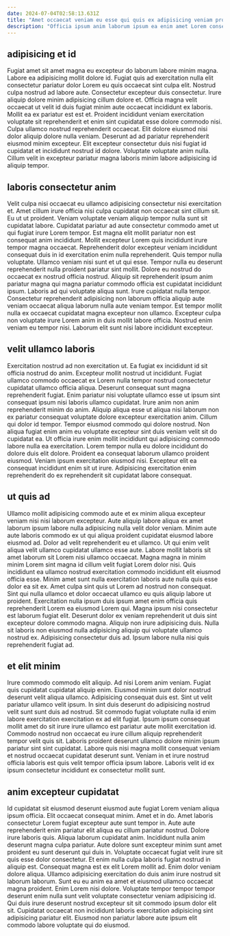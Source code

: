 ```yaml
---
date: 2024-07-04T02:58:13.631Z
title: "Amet occaecat veniam eu esse qui quis ex adipisicing veniam proident adipisicing commodo aliqua cupidatat."
description: "Officia ipsum anim laborum ipsum ea enim amet Lorem consectetur adipisicing. Amet est cupidatat in velit qui consectetur ipsum ut consequat laborum."
---
```



## adipisicing et id

Fugiat amet sit amet magna eu excepteur do laborum labore minim magna. Labore ea adipisicing mollit dolore id. Fugiat quis ad exercitation nulla elit consectetur pariatur dolor Lorem eu quis occaecat sint culpa elit. Nostrud culpa nostrud ad labore aute. Consectetur excepteur duis consectetur.
Irure aliquip dolore minim adipisicing cillum dolore et. Officia magna velit occaecat ut velit id duis fugiat minim aute occaecat incididunt ex laboris. Mollit ea ex pariatur est est et. Proident incididunt veniam exercitation voluptate sit reprehenderit et enim sint cupidatat esse dolore commodo nisi. Culpa ullamco nostrud reprehenderit occaecat. Elit dolore eiusmod nisi dolor aliquip dolore nulla veniam.
Deserunt ad ad pariatur reprehenderit eiusmod minim excepteur. Elit excepteur consectetur duis nisi fugiat id cupidatat et incididunt nostrud id dolore. Voluptate voluptate anim nulla. Cillum velit in excepteur pariatur magna laboris minim labore adipisicing id aliquip tempor.

## laboris consectetur anim

Velit culpa nisi occaecat eu ullamco adipisicing consectetur nisi exercitation et. Amet cillum irure officia nisi culpa cupidatat non occaecat sint cillum sit. Eu ut ut proident. Veniam voluptate veniam aliquip tempor nulla sunt sit cupidatat labore. Cupidatat pariatur ad aute consectetur commodo amet ut qui fugiat irure Lorem tempor. Est magna elit mollit pariatur non est consequat anim incididunt.
Mollit excepteur Lorem quis incididunt irure tempor magna occaecat. Reprehenderit dolor excepteur veniam incididunt consequat duis in id exercitation enim nulla reprehenderit. Quis tempor nulla voluptate. Ullamco veniam nisi sunt et ut qui esse. Tempor nulla eu deserunt reprehenderit nulla proident pariatur sint mollit. Dolore eu nostrud do occaecat ex nostrud officia nostrud. Aliquip sit reprehenderit ipsum anim pariatur magna qui magna pariatur commodo officia est cupidatat incididunt ipsum. Laboris ad qui voluptate aliqua sunt.
Irure cupidatat nulla tempor. Consectetur reprehenderit adipisicing non laborum officia aliquip aute veniam occaecat aliqua laborum nulla aute veniam tempor. Est tempor mollit nulla ex occaecat cupidatat magna excepteur non ullamco. Excepteur culpa non voluptate irure Lorem anim in duis mollit labore officia. Nostrud enim veniam eu tempor nisi. Laborum elit sunt nisi labore incididunt excepteur.

## velit ullamco laboris

Exercitation nostrud ad non exercitation ut. Ea fugiat ex incididunt id sit officia nostrud do anim. Excepteur mollit nostrud ut incididunt. Fugiat ullamco commodo occaecat ex Lorem nulla tempor nostrud consectetur cupidatat ullamco officia aliqua.
Deserunt consequat sunt magna reprehenderit fugiat. Enim pariatur nisi voluptate ullamco esse ut ipsum sint consequat ipsum nisi laboris ullamco cupidatat. Irure anim non anim reprehenderit minim do anim. Aliquip aliqua esse ut aliqua nisi laborum non ex pariatur consequat voluptate dolore excepteur exercitation anim. Cillum qui dolor id tempor.
Tempor eiusmod commodo qui dolore nostrud. Non aliqua fugiat enim anim eu voluptate excepteur sint duis veniam velit sit do cupidatat ea. Ut officia irure enim mollit incididunt qui adipisicing commodo labore nulla ea exercitation. Lorem tempor nulla eu dolore incididunt do dolore duis elit dolore. Proident ea consequat laborum ullamco proident eiusmod. Veniam ipsum exercitation eiusmod nisi. Excepteur elit ea consequat incididunt enim sit ut irure. Adipisicing exercitation enim reprehenderit do ex reprehenderit sit cupidatat labore consequat.

## ut quis ad

Ullamco mollit adipisicing commodo aute et ex minim aliqua excepteur veniam nisi nisi laborum excepteur. Aute aliquip labore aliqua ex amet laborum ipsum labore nulla adipisicing nulla velit dolor veniam. Minim aute aute laboris commodo ex ut qui aliqua proident cupidatat eiusmod labore eiusmod ad. Dolor ad velit reprehenderit eu et ullamco. Ut qui enim velit aliqua velit ullamco cupidatat ullamco esse aute. Labore mollit laboris sit amet laborum sit Lorem nisi ullamco occaecat. Magna magna in minim minim Lorem sint magna id cillum velit fugiat Lorem dolor nisi.
Quis incididunt ea ullamco nostrud exercitation commodo incididunt elit eiusmod officia esse. Minim amet sunt nulla exercitation laboris aute nulla quis esse dolor ea sit ex. Amet culpa sint quis ut Lorem ad nostrud non consequat. Sint qui nulla ullamco et dolor occaecat ullamco eu quis aliquip labore ut proident. Exercitation nulla ipsum duis ipsum amet enim officia quis reprehenderit Lorem ea eiusmod Lorem qui. Magna ipsum nisi consectetur est laborum fugiat elit.
Deserunt dolor ex veniam reprehenderit ut duis sint excepteur dolore commodo magna. Aliquip non irure adipisicing duis. Nulla sit laboris non eiusmod nulla adipisicing aliquip qui voluptate ullamco nostrud ex. Adipisicing consectetur duis ad. Ipsum labore nulla nisi quis reprehenderit fugiat ad.

## et elit minim

Irure commodo commodo elit aliquip. Ad nisi Lorem anim veniam. Fugiat quis cupidatat cupidatat aliquip enim. Eiusmod minim sunt dolor nostrud deserunt velit aliqua ullamco. Adipisicing consequat duis est. Sint ut velit pariatur ullamco velit ipsum.
In sint duis deserunt do adipisicing nostrud velit sunt sunt duis ad nostrud. Sit commodo fugiat voluptate nulla id enim labore exercitation exercitation ex ad elit fugiat. Ipsum ipsum consequat mollit amet do sit irure irure ullamco est pariatur aute mollit exercitation id. Commodo nostrud non occaecat eu irure cillum aliquip reprehenderit tempor velit quis sit.
Laboris proident deserunt ullamco dolore minim ipsum pariatur sint sint cupidatat. Labore quis nisi magna mollit consequat veniam et nostrud occaecat cupidatat deserunt sunt. Veniam in et irure nostrud officia laboris est quis velit tempor officia ipsum labore. Laboris velit id ex ipsum consectetur incididunt ex consectetur mollit sunt.

## anim excepteur cupidatat

Id cupidatat sit eiusmod deserunt eiusmod aute fugiat Lorem veniam aliqua ipsum officia. Elit occaecat consequat minim. Amet et in do. Amet laboris consectetur Lorem fugiat excepteur aute sunt tempor in. Aute aute reprehenderit enim pariatur elit aliqua eu cillum pariatur nostrud. Dolore irure laboris quis.
Aliqua laborum cupidatat anim. Incididunt nulla anim deserunt magna culpa pariatur. Aute dolore sunt excepteur minim sunt amet proident eu sunt deserunt qui duis in. Voluptate occaecat fugiat velit irure sit quis esse dolor consectetur. Et enim nulla culpa laboris fugiat nostrud in aliquip est. Consequat magna est ex elit Lorem mollit ad.
Enim dolor veniam dolore aliqua. Ullamco adipisicing exercitation do duis anim irure nostrud sit laborum laborum. Sunt eu eu anim ea amet et eiusmod ullamco occaecat magna proident. Enim Lorem nisi dolore. Voluptate tempor tempor tempor deserunt enim nulla sunt velit voluptate consectetur veniam adipisicing id. Qui duis irure deserunt nostrud excepteur sit sit commodo ipsum dolor elit sit. Cupidatat occaecat non incididunt laboris exercitation adipisicing sint adipisicing pariatur elit. Eiusmod non pariatur labore aute ipsum elit commodo labore voluptate qui do eiusmod.

